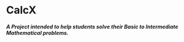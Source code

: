 # CalcX
##### A Project intended to help students solve their **Basic** to **Intermediate** Mathematical problems.
